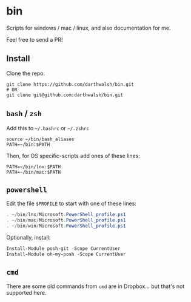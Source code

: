 # bin
Scripts for windows / mac / linux, and also documentation for me.

Feel free to send a PR!

## Install
Clone the repo:
```
git clone https://github.com/darthwalsh/bin.git
# OR
git clone git@github.com:darthwalsh/bin.git
```

## `bash` / `zsh`
Add this to `~/.bashrc` or `~/.zshrc`
```
source ~/bin/bash_aliases
PATH=~/bin:$PATH
```

Then, for OS specific-scripts add ones of these lines:

```
PATH=~/bin/lnx:$PATH
PATH=~/bin/mac:$PATH
```

## `powershell`

Edit the file `$PROFILE` to start with one of these lines:

```powershell
. ~/bin/lnx/Microsoft.PowerShell_profile.ps1
. ~/bin/mac/Microsoft.PowerShell_profile.ps1
. ~/bin/win/Microsoft.PowerShell_profile.ps1
```

Optionally, install:
```powershell
Install-Module posh-git -Scope CurrentUser
Install-Module oh-my-posh -Scope CurrentUser
```

## `cmd`

There are some old commands from `cmd` are in Dropbox... but that's not supported here.  
